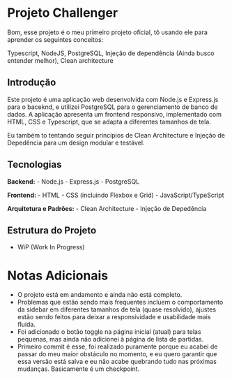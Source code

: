 # Projeto Challenger
Bom, esse projeto é o meu primeiro projeto oficial, tô usando ele para aprender os seguintes conceitos:

Typescript,
NodeJS,
PostgreSQL,
Injeção de dependência (Ainda busco entender melhor),
Clean architecture

## Introdução
Este projeto é uma aplicação web desenvolvida com Node.js e Express.js para o baceknd, e utilizei PostgreSQL para o gerenciamento de banco de dados. A aplicação apresenta um frontend responsivo, implementado com HTML, CSS e Typescript, que se adapta a diferentes tamanhos de tela.

Eu também to tentando seguir princípios de Clean Architecture e Injeção de Depedência para um design modular e testável.

## Tecnologias

**Backend:**
    - Node.js
    - Express.js
    - PostgreSQL

**Frontend:**
    - HTML
    - CSS (incluindo Flexbox e Grid)
    - JavaScript/TypeScript

**Arquitetura e Padrões:**
    - Clean Architecture
    - Injeção de Depedência

## Estrutura do Projeto

- WiP (Work In Progress)


# Notas Adicionais
- O projeto está em andamento e ainda não está completo.
- Problemas que estão sendo mais frequentes incluem o comportamento da sidebar em diferentes tamanhos de tela (quase resolvido), ajustes estão sendo feitos para deixar a responsividade e usabilidade mais fluída.
- Foi adicionado o botão toggle na página inicial (atual) para telas pequenas, mas ainda não adicionei à página de lista de partidas.
- Primeiro commit é esse, foi realizado puramente porque eu acabei de passar do meu maior obstáculo no momento, e eu quero garantir que essa versão está salva e eu não acabe quebrando tudo nas próximas mudanças. Basicamente é um checkpoint.
